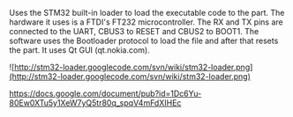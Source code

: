 Uses the STM32 built-in loader to load the executable code to the part. The hardware it uses is a FTDI's FT232 microcontroller. The RX and TX pins are connected to the UART, CBUS3 to RESET and CBUS2 to BOOT1. The software uses the Bootloader protocol to load the file and after that resets the part. It uses Qt GUI (qt.nokia.com).

![http://stm32-loader.googlecode.com/svn/wiki/stm32-loader.png](http://stm32-loader.googlecode.com/svn/wiki/stm32-loader.png)

https://docs.google.com/document/pub?id=1Dc6Yu-80Ew0XTu5y1XeW7yQ5tr80q_spqV4mFdXIHEc